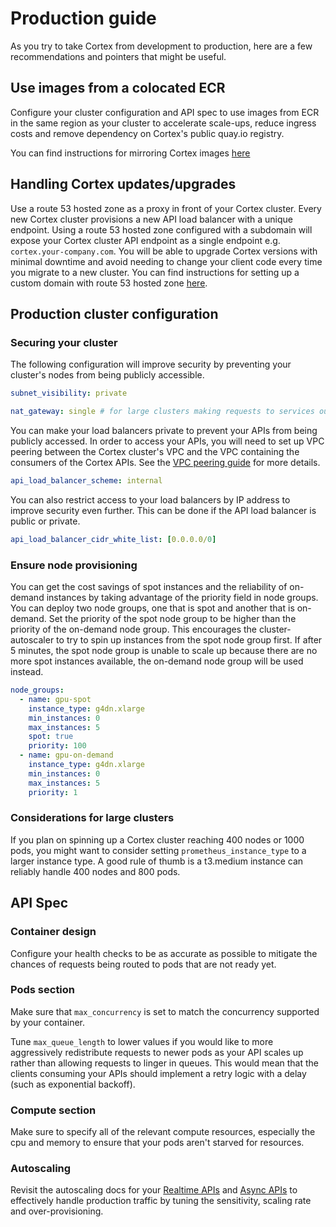 # Production guide

As you try to take Cortex from development to production, here are a few recommendations and pointers that might be useful.

## Use images from a colocated ECR

Configure your cluster configuration and API spec to use images from ECR in the same region as your cluster to accelerate scale-ups, reduce ingress costs and remove dependency on Cortex's public quay.io registry.

You can find instructions for mirroring Cortex images [here](./self-hosted-images.md)

## Handling Cortex updates/upgrades

Use a route 53 hosted zone as a proxy in front of your Cortex cluster. Every new Cortex cluster provisions a new API load balancer with a unique endpoint. Using a route 53 hosted zone configured with a subdomain will expose your Cortex cluster API endpoint as a single endpoint e.g. `cortex.your-company.com`. You will be able to upgrade Cortex versions with minimal downtime and avoid needing to change your client code every time you migrate to a new cluster. You can find instructions for setting up a custom domain with route 53 hosted zone [here](./custom-domain.md).

## Production cluster configuration

### Securing your cluster

The following configuration will improve security by preventing your cluster's nodes from being publicly accessible.

```yaml
subnet_visibility: private

nat_gateway: single # for large clusters making requests to services outside the cluster (e.g. S3 or database) use highly_available
```

You can make your load balancers private to prevent your APIs from being publicly accessed. In order to access your APIs, you will need to set up VPC peering between the Cortex cluster's VPC and the VPC containing the consumers of the Cortex APIs. See the [VPC peering guide](./vpc-peering.md) for more details.

```yaml
api_load_balancer_scheme: internal
```

You can also restrict access to your load balancers by IP address to improve security even further. This can be done if the API load balancer is public or private.

```yaml
api_load_balancer_cidr_white_list: [0.0.0.0/0]
```

### Ensure node provisioning

You can get the cost savings of spot instances and the reliability of on-demand instances by taking advantage of the priority field in node groups. You can deploy two node groups, one that is spot and another that is on-demand. Set the priority of the spot node group to be higher than the priority of the on-demand node group. This encourages the cluster-autoscaler to try to spin up instances from the spot node group first. If after 5 minutes, the spot node group is unable to scale up because there are no more spot instances available, the on-demand node group  will be used instead.

```yaml
node_groups:
  - name: gpu-spot
    instance_type: g4dn.xlarge
    min_instances: 0
    max_instances: 5
    spot: true
    priority: 100
  - name: gpu-on-demand
    instance_type: g4dn.xlarge
    min_instances: 0
    max_instances: 5
    priority: 1
```

### Considerations for large clusters

If you plan on spinning up a Cortex cluster reaching 400 nodes or 1000 pods, you might want to consider setting `prometheus_instance_type` to a larger instance type. A good rule of thumb is a t3.medium instance can reliably handle 400 nodes and 800 pods.

## API Spec

### Container design

Configure your health checks to be as accurate as possible to mitigate the chances of requests being routed to pods that are not ready yet.

### Pods section

Make sure that `max_concurrency` is set to match the concurrency supported by your container.

Tune `max_queue_length` to lower values if you would like to more aggressively redistribute requests to newer pods as your API scales up rather than allowing requests to linger in queues. This would mean that the clients consuming your APIs should implement a retry logic with a delay (such as exponential backoff).

### Compute section

Make sure to specify all of the relevant compute resources, especially the cpu and memory to ensure that your pods aren't starved for resources.

### Autoscaling

Revisit the autoscaling docs for your [Realtime APIs](../workloads/realtime/autoscaling.md) and [Async APIs](../workloads/async/autoscaling.md) to effectively handle production traffic by tuning the sensitivity, scaling rate and over-provisioning.

